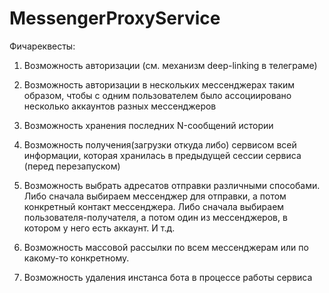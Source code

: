 # MessengerProxyService

Фичареквесты:

1) Возможность авторизации (см. механизм deep-linking в телеграме)

2) Возможность авторизации в нескольких мессенджерах таким образом, чтобы с одним пользователем было ассоциировано несколько аккаунтов разных мессенджеров

3) Возможность хранения последних N-сообщений истории

4) Возможность получения(загрузки откуда либо) сервисом всей информации, которая хранилась в предыдущей сессии сервиса (перед перезапуском)

5) Возможность выбрать адресатов отправки различными способами. Либо сначала выбираем мессенджер для отправки, а потом конкретный контакт мессенджера. Либо сначала выбираем пользователя-получателя, а потом один из мессенджеров, в котором у него есть аккаунт. И т.д.

6) Возможность массовой рассылки по всем мессенджерам или по какому-то конкретному.

7) Возможность удаления инстанса бота в процессе работы сервиса

